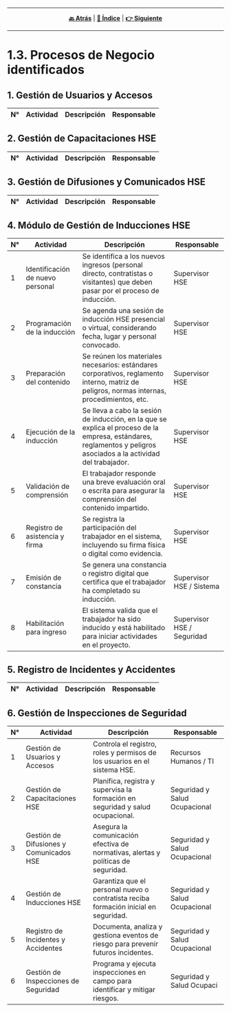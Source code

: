 <hr>
<div align="center">
 
[**🔙 Atrás**](../1.2/1.2.md) | [**📜 Índice**](../../README.md) | [**👉 Siguiente**](../1.4/1.4.md)

</div>
<hr>

# 1.3. Procesos de Negocio identificados

## 1. Gestión de Usuarios y Accesos
| N° | Actividad | Descripción | Responsable |
|----|-----------|-------------|-------------|
## 2.	Gestión de Capacitaciones HSE
| N° | Actividad | Descripción | Responsable |
|----|-----------|-------------|-------------|
## 3.	Gestión de Difusiones y Comunicados HSE
| N° | Actividad | Descripción | Responsable |
|----|-----------|-------------|-------------|

## 4. Módulo de Gestión de Inducciones HSE
| N° | Actividad | Descripción | Responsable |
|----|-----------|-------------|-------------|
|1	|Identificación de nuevo personal|	Se identifica a los nuevos ingresos (personal directo, contratistas o visitantes) que deben pasar por el proceso de inducción.|	Supervisor HSE|
|2	|Programación de la inducción|	Se agenda una sesión de inducción HSE presencial o virtual, considerando fecha, lugar y personal convocado.|	Supervisor HSE|
|3	|Preparación del contenido|	Se reúnen los materiales necesarios: estándares corporativos, reglamento interno, matriz de peligros, normas internas, procedimientos, etc.|	Supervisor HSE|
|4	|Ejecución de la inducción|	Se lleva a cabo la sesión de inducción, en la que se explica el proceso de la empresa, estándares, reglamentos y peligros asociados a la actividad del trabajador.|	Supervisor HSE|
|5	|Validación de comprensión|	El trabajador responde una breve evaluación oral o escrita para asegurar la comprensión del contenido impartido.|	Supervisor HSE|
|6	|Registro de asistencia y firma|	Se registra la participación del trabajador en el sistema, incluyendo su firma física o digital como evidencia.|	Supervisor HSE|
|7	|Emisión de constancia|	Se genera una constancia o registro digital que certifica que el trabajador ha completado su inducción.|	Supervisor HSE / Sistema|
|8	|Habilitación para ingreso|	El sistema valida que el trabajador ha sido inducido y está habilitado para iniciar actividades en el proyecto.|	Supervisor HSE / Seguridad|

## 5.	Registro de Incidentes y Accidentes
| N° | Actividad | Descripción | Responsable |
|----|-----------|-------------|-------------|
## 6.	Gestión de Inspecciones de Seguridad
| N° | Actividad | Descripción | Responsable |
|----|-----------|-------------|-------------|
|1	|Gestión de Usuarios y Accesos|	Controla el registro, roles y permisos de los usuarios en el sistema HSE.|	Recursos Humanos / TI
|2 |Gestión de Capacitaciones HSE|	Planifica, registra y supervisa la formación en seguridad y salud ocupacional.|	Seguridad y Salud Ocupacional
|3 |Gestión de Difusiones y Comunicados HSE|	Asegura la comunicación efectiva de normativas, alertas y políticas de seguridad.|	Seguridad y Salud Ocupacional
|4 |Gestión de Inducciones HSE|	Garantiza que el personal nuevo o contratista reciba formación inicial en seguridad.|	Seguridad y Salud Ocupacional
|5 |Registro de Incidentes y Accidentes|	Documenta, analiza y gestiona eventos de riesgo para prevenir futuros incidentes.|	Seguridad y Salud Ocupacional
|6 |Gestión de Inspecciones de Seguridad|	Programa y ejecuta inspecciones en campo para identificar y mitigar riesgos.|	Seguridad y Salud Ocupaci


